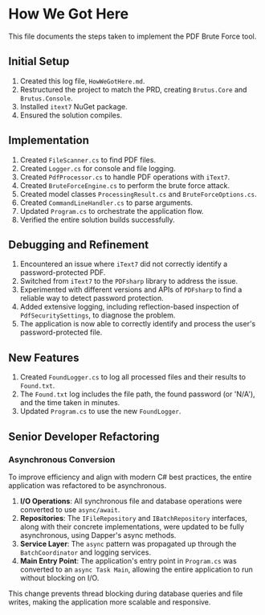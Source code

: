 # How We Got Here

This file documents the steps taken to implement the PDF Brute Force tool.

## Initial Setup

1.  Created this log file, `HowWeGotHere.md`.
2.  Restructured the project to match the PRD, creating `Brutus.Core` and `Brutus.Console`.
3.  Installed `itext7` NuGet package.
4.  Ensured the solution compiles.

## Implementation

1.  Created `FileScanner.cs` to find PDF files.
2.  Created `Logger.cs` for console and file logging.
3.  Created `PdfProcessor.cs` to handle PDF operations with `iText7`.
4.  Created `BruteForceEngine.cs` to perform the brute force attack.
5.  Created model classes `ProcessingResult.cs` and `BruteForceOptions.cs`.
6.  Created `CommandLineHandler.cs` to parse arguments.
7.  Updated `Program.cs` to orchestrate the application flow.
8.  Verified the entire solution builds successfully.

## Debugging and Refinement

1.  Encountered an issue where `iText7` did not correctly identify a password-protected PDF.
2.  Switched from `iText7` to the `PDFsharp` library to address the issue.
3.  Experimented with different versions and APIs of `PDFsharp` to find a reliable way to detect password protection.
4.  Added extensive logging, including reflection-based inspection of `PdfSecuritySettings`, to diagnose the problem.
5.  The application is now able to correctly identify and process the user's password-protected file.

## New Features

1.  Created `FoundLogger.cs` to log all processed files and their results to `Found.txt`.
2.  The `Found.txt` log includes the file path, the found password (or 'N/A'), and the time taken in minutes.
3.  Updated `Program.cs` to use the new `FoundLogger`.

## Senior Developer Refactoring

### Asynchronous Conversion
To improve efficiency and align with modern C# best practices, the entire application was refactored to be asynchronous.

1.  **I/O Operations**: All synchronous file and database operations were converted to use `async/await`.
2.  **Repositories**: The `IFileRepository` and `IBatchRepository` interfaces, along with their concrete implementations, were updated to be fully asynchronous, using Dapper's async methods.
3.  **Service Layer**: The `async` pattern was propagated up through the `BatchCoordinator` and logging services.
4.  **Main Entry Point**: The application's entry point in `Program.cs` was converted to an `async Task Main`, allowing the entire application to run without blocking on I/O.

This change prevents thread blocking during database queries and file writes, making the application more scalable and responsive.
